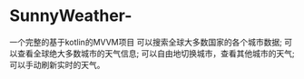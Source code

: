 # SunnyWeather-
一个完整的基于kotlin的MVVM项目 可以搜索全球大多数国家的各个城市数据; 可以查看全球绝大多数城市的天气信息; 可以自由地切换城市，查看其他城市的天气; 可以手动刷新实时的天气。
